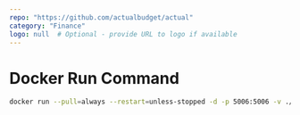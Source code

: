 ```yaml
---
repo: "https://github.com/actualbudget/actual"
category: "Finance"
logo: null  # Optional - provide URL to logo if available
---
```


# Docker Run Command

```bash
docker run --pull=always --restart=unless-stopped -d -p 5006:5006 -v ./actual-data:/data actualbudget/actual-server:latest
```
